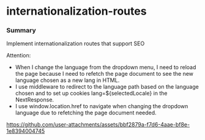 # internationalization-routes

### Summary
Implement internationalization routes that support SEO

Attention:

- When I change the language from the dropdown menu, I need to reload the page because I need to refetch the page document to see the new language chosen as a new lang in HTML.
- I use middleware to redirect to the language path based on the language chosen and to set up cookies lang=${selectedLocale} in the NextResponse.
- I use window.location.href to navigate when changing the dropdown language due to refetching the page document needed.



https://github.com/user-attachments/assets/bbf2879a-f7d6-4aae-bf8e-1e8394004745


